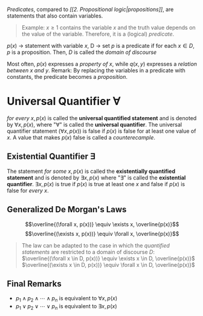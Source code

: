 _Predicates_, compared to _[[2. Propositional logic|propositions]]_, are statements that also contain variables.
>Example:
>$x \geq 1$ contains the variable $x$ and the truth value depends on the value of the variable. Therefore, it is a (logical) _predicate_.

$p(x)$ → statement with variable $x$, D → set
$p$ is a predicate if for each $x \in D$, $p$ is a proposition. Then, $D$ is called the _domain of discourse_

Most often, $p(x)$ expresses a _property of $x$_, while $q(x, y)$ expresses a _relation between $x$ and $y$_.
Remark: By replacing the variables in a predicate with constants, the predicate becomes a _proposition_.

# Universal Quantifier $\forall$

$for\ every\ x, p(x)$ is called the __universal quantified statement__ and is denoted by $\forall x, p(x)$, where "$\forall$" is called the __universal quantifier__.
The universal quantifier statement ($\forall x, p(x)$) is false if $p(x)$ is false for at least one value of $x$. A value that makes $p(x)$ false is called a _counterecample_.

## Existential Quantifier $\exists$

The statement $for\ some\ x, p(x)$ is called the __existentially quantified statement__ and is denoted by $\exists x, p(x)$ where "$\exists$" is called the __existential quantifier__.
$\exists x, p(x)$ is true if $p(x)$ is true at least one $x$ and false if $p(x)$ is false for _every_ $x$.

## Generalized De Morgan's Laws
$$\overline{(\forall x, p(x))} \equiv \exists x, \overline{p(x)}$$
$$\overline{(\exists x, p(x))} \equiv \forall x, \overline{p(x)}$$
>The law can be adapted to the case in which the _quantified statements_ are restricted to a domain of discourse $D$:
>$\overline{(\forall x \in D, p(x))} \equiv \exists x \in D, \overline{p(x)}$
>$\overline{(\exists x \in D, p(x))} \equiv \forall x \in D, \overline{p(x)}$

## Final Remarks

- $p_1 \land p_2 \land \cdots \land p_n$ is equivalent to $\forall x, p(x)$
- $p_1 \lor p_2 \lor \cdots \lor p_n$ is equivalent to $\exists x, p(x)$
